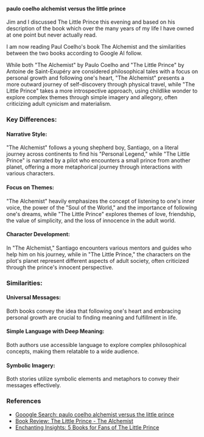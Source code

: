 
#### paulo coelho alchemist versus the little prince

Jim and I discussed The Little Prince this evening and based on his description
of the book which over the many years of my life I have owned at one point
but never actually read.

I am now reading Paul Coelho's book The Alchemist and the similarities
between the two books according to Google AI follow.

While both "The Alchemist" by Paulo Coelho and "The Little Prince" by Antoine de Saint-Exupéry are considered philosophical tales with a focus on personal growth and following one's heart, "The Alchemist" presents a more outward journey of self-discovery through physical travel, while "The Little Prince" takes a more introspective approach, using childlike wonder to explore complex themes through simple imagery and allegory, often criticizing adult cynicism and materialism.

### Key Differences:

#### Narrative Style:
"The Alchemist" follows a young shepherd boy, Santiago, on a literal journey across continents to find his "Personal Legend," while "The Little Prince" is narrated by a pilot who encounters a small prince from another planet, offering a more metaphorical journey through interactions with various characters.

#### Focus on Themes:
"The Alchemist" heavily emphasizes the concept of listening to one's inner voice, the power of the "Soul of the World," and the importance of following one's dreams, while "The Little Prince" explores themes of love, friendship, the value of simplicity, and the loss of innocence in the adult world.

#### Character Development:
In "The Alchemist," Santiago encounters various mentors and guides who help him on his journey, while in "The Little Prince," the characters on the pilot's planet represent different aspects of adult society, often criticized through the prince's innocent perspective.

### Similarities:

#### Universal Messages:
Both books convey the idea that following one's heart and embracing personal growth are crucial to finding meaning and fulfillment in life.

#### Simple Language with Deep Meaning:
Both authors use accessible language to explore complex philosophical concepts, making them relatable to a wide audience.

#### Symbolic Imagery:
Both stories utilize symbolic elements and metaphors to convey their messages effectively.

### References

- [Gooogle Search: paulo coelho alchemist versus the little prince](https://www.google.com/search?q=paulo+coelho+alchemist+versus+the+little+prince&rlz=1C5OZZY_enUS1141US1141&oq=paulo+coelho+alchemist+versus+the+little&gs_lcrp=EgZjaHJvbWUqBwgBECEYoAEyBggAEEUYOTIHCAEQIRigATIHCAIQIRigATIHCAMQIRiPAjIHCAQQIRiPAtIBCTI0Njk1ajBqN6gCALACAA&sourceid=chrome&ie=UTF-8)
- [Book Review: The Little Prince - The Alchemist](https://africa.peacelink.org/wajibu/articles/art_4491.html)
- [Enchanting Insights: 5 Books for Fans of The Little Prince](https://sobrief.com/lists/enchanting-insights-5-books-for-fans-of-the-little-prince)
